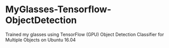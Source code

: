 # MyGlasses-Tensorflow-ObjectDetection
Trained my glasses using TensorFlow (GPU)  Object Detection Classifier for Multiple Objects on Ubuntu 16.04
